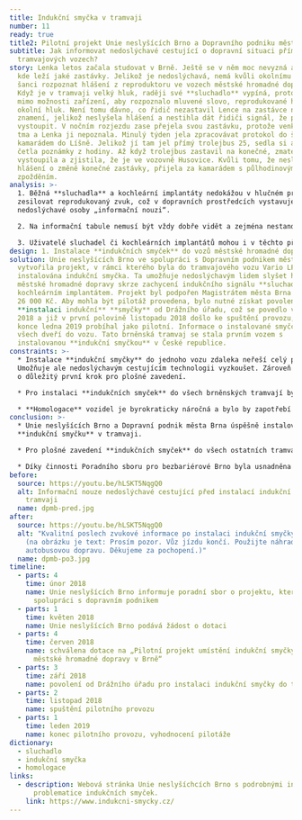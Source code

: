 ```yaml
---
title: Indukční smyčka v tramvaji
number: 11
ready: true
title2: Pilotní projekt Unie neslyšících Brno a Dopravního podniku města Brna
subtitle: Jak informovat nedoslýchavé cestující o dopravní situaci přímo v
  tramvajových vozech?
story: Lenka letos začala studovat v Brně. Ještě se v něm moc nevyzná a neví,
  kde leží jaké zastávky. Jelikož je nedoslýchavá, nemá kvůli okolnímu hluku
  šanci rozpoznat hlášení z reproduktoru ve vozech městské hromadné dopravy.
  Když je v tramvaji velký hluk, raději své **sluchadlo** vypíná, protože je
  mimo možnosti zařízení, aby rozpoznalo mluvené slovo, reprodukované hlášení a
  okolní hluk. Není tomu dávno, co řidič nezastavil Lence na zastávce na
  znamení, jelikož neslyšela hlášení a nestihla dát řidiči signál, že potřebuje
  vystoupit. V nočním rozjezdu zase přejela svou zastávku, protože venku byla
  tma a Lenka ji nepoznala. Minulý týden jela zpracovávat protokol do školy za
  kamarádem do Líšně. Jelikož jí tam jel přímý trolejbus 25, sedla si a cestou
  četla poznámky z hodiny. Až když trolejbus zastavil na konečné, zmateně
  vystoupila a zjistila, že je ve vozovně Husovice. Kvůli tomu, že neslyšela
  hlášení o změně konečné zastávky, přijela za kamarádem s půlhodinovým
  zpožděním.
analysis: >-
  1. Běžná **sluchadla** a kochleární implantáty nedokážou v hlučném prostředí
  zesilovat reprodukovaný zvuk, což v dopravních prostředcích vystavuje
  nedoslýchavé osoby „informační nouzi“.

  2. Na informační tabule nemusí být vždy dobře vidět a zejména nestandardní hlášení o výlukách či mimořádných událostech mohou být snadno přeslechnuta a dezorientovat nedoslýchavé cestující.

  3. Uživatelé sluchadel či kochleárních implantátů mohou i v těchto případech využívat **indukční smyčky**. **Indukční smyčka** instalovaná v tramvaji či jiném dopravním prostředku dokáže vysílat do **sluchadla** pouze hlášení bez okolního hluku, díky čemuž jej nedoslýchaví cestující slyší velmi jasně.
design: 1. Instalace **indukčních smyček** do vozů městské hromadné dopravy.
solution: Unie neslyšících Brno ve spolupráci s Dopravním podnikem města Brna
  vytvořila projekt, v rámci kterého byla do tramvajového vozu Vario LF2
  instalována indukční smyčka. Ta umožňuje nedoslýchavým lidem slyšet hlášení
  městské hromadné dopravy skrze zachycení indukčního signálu **sluchadlem** /
  kochleárním implantátem. Projekt byl podpořen Magistrátem města Brna částkou
  26 000 Kč. Aby mohla být pilotáž provedena, bylo nutné získat povolení k
  **instalaci indukční** **smyčky** od Drážního úřadu, což se povedlo v září
  2018 a již v první polovině listopadu 2018 došlo ke spuštění provozu, který do
  konce ledna 2019 probíhal jako pilotní. Informace o instalované smyčce jsou u
  všech dveří do vozu. Tato brněnská tramvaj se stala prvním vozem s
  instalovanou **indukční smyčkou** v České republice.
constraints: >-
  * Instalace **indukční smyčky** do jednoho vozu zdaleka neřeší celý problém.
  Umožňuje ale nedoslýchavým cestujícím technologii vyzkoušet. Zároveň se jedná
  o důležitý první krok pro plošné zavedení.

  * Pro instalaci **indukčních smyček** do všech brněnských tramvají by bylo nutné provést **homologaci** vozidel, tj. získat povolení Drážního úřadu pro užívání vozidel s **indukční smyčkou**.

  * **Homologace** vozidel je byrokraticky náročná a bylo by zapotřebí finanční pokrytí pracovní síly, která by se hromadné instalaci **indukčních smyček** věnovala.
conclusion: >-
  * Unie neslyšících Brno a Dopravní podnik města Brna úspěšně instalovaly
  **indukční smyčku** v tramvaji.

  * Pro plošné zavedení **indukčních smyček** do všech ostatních tramvají je nutné získat finanční prostředky a projít dalšími schvalovacími procesy.

  * Díky činnosti Poradního sboru pro bezbariérové Brno byla usnadněna komunikace mezi Unií neslyšících Brno a Dopravním podnikem města Brna, která vedla ke spuštění pilotního projektu. Zároveň Poradní sbor podpořil návrh na přidělení dotace a zvýšil tak šanci na její získání.
before:
  source: https://youtu.be/hLSKT5NqgQ0
  alt: Informační nouze nedoslýchavé cestující před instalací indukční smyčky v
    tramvaji
  name: dpmb-pred.jpg
after:
  source: https://youtu.be/hLSKT5NqgQ0
  alt: "Kvalitní poslech zvukové informace po instalaci indukční smyčky v tramvaji
    (na obrázku je text: Prosím pozor. Vůz jízdu končí. Použijte náhradní
    autobusovou dopravu. Děkujeme za pochopení.)"
  name: dpmb-po3.jpg
timeline:
  - parts: 4
    time: únor 2018
    name: Unie neslyšících Brno informuje poradní sbor o projektu, který vznikl ve
      spolupráci s dopravním podnikem
  - parts: 1
    time: květen 2018
    name: Unie neslyšících Brno podává žádost o dotaci
  - parts: 4
    time: červen 2018
    name: schválena dotace na „Pilotní projekt umístění indukční smyčky do vozu
      městské hromadné dopravy v Brně“
  - parts: 3
    time: září 2018
    name: povolení od Drážního úřadu pro instalaci indukční smyčky do tramvaje
  - parts: 2
    time: listopad 2018
    name: spuštění pilotního provozu
  - parts: 1
    time: leden 2019
    name: konec pilotního provozu, vyhodnocení pilotáže
dictionary:
  - sluchadlo
  - indukční smyčka
  - homologace
links:
  - description: Webová stránka Unie neslyšíchcích Brno s podrobnými informacemi o
      problematice indukčních smyček.
    link: https://www.indukcni-smycky.cz/
---
```

